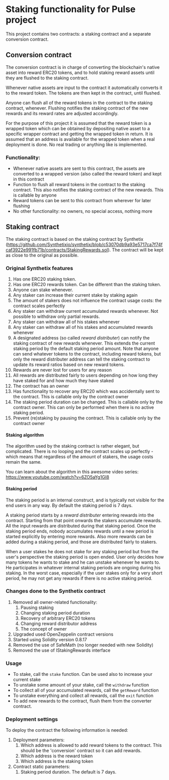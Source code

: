 # Staking functionality for Pulse project

This project contains two contracts: a staking contract and a separate conversion contract.

## Conversion contract

The conversion contract is in charge of converting the blockchain's native asset into reward ERC20 tokens, and to hold staking reward assets until they are flushed to the staking contract.

Whenever native assets are input to the contract it automatically converts it to the reward token. The tokens are then kept in the contract, until flushed.

Anyone can flush all of the reward tokens in the contract to the staking contract, whenever. Flushing notifies the staking contract of the new rewards and its reward rates are adjusted accordingly.

For the purpose of this project it is assumed that the reward token is a wrapped token which can be obtained by depositing native asset to a specific wrapper contract and getting the wrapped token in return. It is assumed that an address is available for the wrapped token when a real deployment is done. No real trading or anything like is implemented.

### Functionality:

- Whenever native assets are sent to this contract, the assets are converted to a wrapped version (also called the reward token) and kept in this contract
- Function to flush all reward tokens in the contract to the staking contract. This also notifies the staking contract of the new rewards. This is callable by anyone
- Reward tokens can be sent to this contract from wherever for later flushing
- No other functionality: no owners, no special access, nothing more

## Staking contract

The staking contract is based on the staking contract by Synthetix (https://github.com/Synthetixio/synthetix/blob/c53070db9a93e5717ca7f74fcaf3922e991fb71b/contracts/StakingRewards.sol). The contract will be kept as close to the original as possible.

### Original Synthetix features

1. Has one ERC20 staking token.
1. Has one ERC20 rewards token. Can be different than the staking token.
1. Anyone can stake whenever.
1. Any staker can increase their current stake by staking again
1. The amount of stakers does not influence the contract usage costs: the contract scales perfectly
1. Any staker can withdraw current accumulated rewards whenever. Not possible to withdraw only partial rewards.
1. Any staker can withdraw all of his stakes whenever
1. Any staker can withdraw all of his stakes and accumulated rewards whenever
1. A designated address (so called _reward distributer_) can notify the staking contract of new rewards whenever. This extends the current staking period by the default staking period amount. Note that anyone can send whatever tokens to the contract, including reward tokens, but only the reward distributer address can tell the staking contract to update its reward ratios based on new reward tokens.
1. Rewards are never lost for users for any reason
1. All rewards are distributed fairly to users depending on how long they have staked for and how much they have staked
1. The contract has an owner
1. Has functionality to recover any ERC20 which was accidentally sent to the contract. This is callable only by the contract owner
1. The staking period duration can be changed. This is callable only by the contract owner. This can only be performed when there is no active staking period.
1. Prevent (re)staking by pausing the contract. This is callable only by the contract owner

#### Staking algorithm

The algorithm used by the staking contract is rather elegant, but complicated. There is no looping and the contract scales up perfectly - which means that regardless of the amount of stakers, the usage costs remain the same.

You can learn about the algorithm in this awesome video series: https://www.youtube.com/watch?v=6ZO5aYg1GI8

#### Staking period

The staking period is an internal construct, and is typically not visible for the end users in any way. By default the staking period is 7 days.

A staking period starts by a _reward distributer_ entering rewards into the contract. Starting from that point onwards the stakers accumulate rewards. All the input rewards are distributed during that staking period. Once the staking period ends, nobody accumulates rewards until a new period is started explicitly by entering more rewards. Also more rewards can be added during a staking period, and those are distributed fairly to stakers.

When a user stakes he does not stake for any staking period but from the user's perspective the staking period is open ended. User only decides how many tokens he wants to stake and he can unstake whenever he wants to. He participates in whatever internal staking periods are ongoing during his staking. In the worst case, especially if the user stakes only for a very short period, he may not get any rewards if there is no active staking period.

### Changes done to the Synthetix contract

1. Removed all owner-related functionality:
   1. Pausing staking
   1. Changing staking period duration
   1. Recovery of arbitrary ERC20 tokens
   1. Changing reward distributor address
   1. The concept of owner
1. Upgraded used OpenZeppelin contract versions
1. Started using Solidity version 0.8.17
1. Removed the use of SafeMath (no longer needed with new Solidity)
1. Removed the use of IStakingRewards interface

### Usage

- To stake, call the `stake` function. Can be used also to increase your current stake
- To unstake some amount of your stake, call the `withdraw` function
- To collect all of your accumulated rewards, call the `getReward` function
- To unstake everything and collect all rewards, call the `exit` function
- To add new rewards to the contract, flush them from the converter contract.

### Deployment settings

To deploy the contract the following information is needed:

1. Deployment parameters:
   1. Which address is allowed to add reward tokens to the contract. This should be the 'conversion' contract so it can add rewards.
   1. Which address is the reward token
   1. Which address is the staking token
1. Contract static parameters:
   1. Staking period duration. The default is 7 days.
